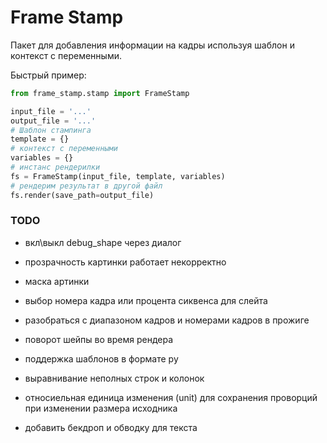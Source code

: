# Frame Stamp

Пакет для добавления информации на кадры используя шаблон и контекст с переменными.


Быстрый пример:

```python
from frame_stamp.stamp import FrameStamp

input_file = '...'
output_file = '...'
# Шаблон стампинга
template = {}
# контекст с переменными
variables = {}
# инстанс рендерилки
fs = FrameStamp(input_file, template, variables)
# рендерим результат в другой файл
fs.render(save_path=output_file)
```


### TODO

- вкл\выкл debug_shape через диалог

- прозрачность картинки работает некорректно

- маска артинки

- выбор номера кадра или процента сиквенса для слейта

- разобраться с диапазоном кадров и номерами кадров в прожиге

- поворот шейпы во время рендера

- поддержка шаблонов в формате py

- выравнивание неполных строк и колонок

- относиельная единица изменения (unit) для сохранения проворций при изменении размера исходника

- добавить бекдроп и обводку для текста